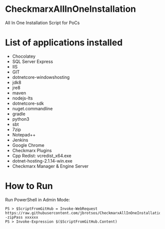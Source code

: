 # CheckmarxAllInOneInstallation
All In One Installation Script for PoCs

# List of applications installed

* Chocolatey
* SQL Server Express
* IIS
* GIT
* dotnetcore-windowshosting
* jdk8
* jre8
* maven
* nodejs-lts
* dotnetcore-sdk
* nuget.commandline
* gradle
* python3
* sbt
* 7zip
* Notepad++
* Jenkins
* Google Chrome
* Checkmarx Plugins
* Cpp Redist: vcredist_x64.exe
* dotnet-hosting-2.1.14-win.exe
* Checkmarx Manager & Engine Server

# How to Run
Run PowerShell in Admin Mode:

```
PS > $ScriptFromGitHub = Invoke-WebRequest https://raw.githubusercontent.com/jbrotsos/CheckmarxAllInOneInstallation/master/CheckmarxPoCSetup.ps1 -zipPass xxxxxx
PS > Invoke-Expression $($ScriptFromGitHub.Content)
```

